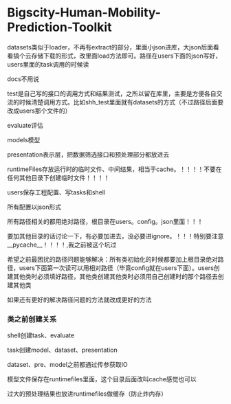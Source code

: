 # Bigscity-Human-Mobility-Prediction-Toolkit

datasets类似于loader，不再有extract的部分，里面小json进库，大json后面看看搞个云存储下载的形式，改里面load方法即可。路径在users下面的json写好，users里面的task调用的时候读

docs不用说

test是自己写的接口的调用方式和结果测试，之所以留在库里，主要是方便各自交流的时候清楚调用方式。比如shh_test里面就有datasets的方式（不过路径后面要改成users那个文件的）

evaluate评估

models模型

presentation表示层，把数据筛选接口和预处理部分都放进去

runtimeFiles存放运行时的临时文件、中间结果，相当于cache。！！！！不要在任何其他目录下创建临时文件！！！！

users保存工程配置、写tasks和shell

所有配置以json形式

所有路径相关的都用绝对路径，根目录在users。config。json里面！！！

要加其他目录的话讨论一下，有必要加进去，没必要进ignore。！！！特别要注意\_\_pycache\_\_！！！！,我之前被这个坑过

希望之前最困扰的路径问题能够解决：所有类初始化的时候都要加上根目录绝对路径，users下面第一次读可以用相对路径（毕竟config就在users下面）。users创建其他类时必须填好路径，其他类创建其他类时必须用自己创建时的那个路径去创建其他类

如果还有更好的解决路径问题的方法就改成更好的方法

### 类之前创建关系

shell创建task、evaluate

task创建model、dataset、presentation

dataset、pre、model之前都通过传参获取IO

模型文件保存在runtimefiles里面，这个目录后面改叫cache感觉也可以

过大的预处理结果也放进runtimefiles做缓存（防止炸内存）